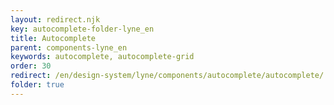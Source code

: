 ```yaml
---
layout: redirect.njk
key: autocomplete-folder-lyne_en
title: Autocomplete
parent: components-lyne_en
keywords: autocomplete, autocomplete-grid
order: 30
redirect: /en/design-system/lyne/components/autocomplete/autocomplete/
folder: true
---
```


